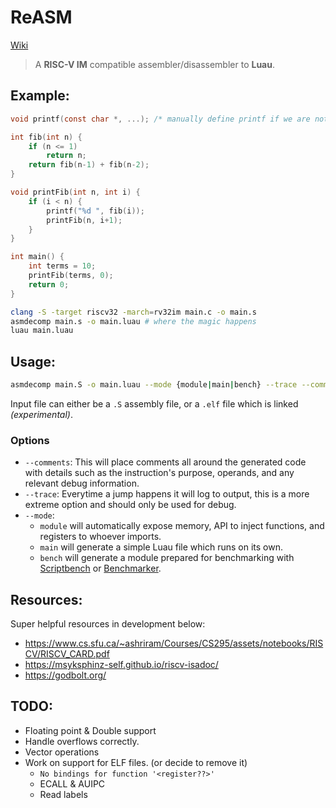 # ReASM

[Wiki](https://github.com/AsynchronousAI/reasm/wiki)
> A **RISC-V IM** compatible assembler/disassembler to **Luau**.
## Example:
```c
void printf(const char *, ...); /* manually define printf if we are not using stdlib.h */

int fib(int n) {
    if (n <= 1)
        return n;
    return fib(n-1) + fib(n-2);
}

void printFib(int n, int i) {
    if (i < n) {
        printf("%d ", fib(i));
        printFib(n, i+1);
    }
}

int main() {
    int terms = 10;
    printFib(terms, 0);
    return 0;
}
```
```bash
clang -S -target riscv32 -march=rv32im main.c -o main.s
asmdecomp main.s -o main.luau # where the magic happens
luau main.luau
```

## Usage:
```bash
asmdecomp main.S -o main.luau --mode {module|main|bench} --trace --comments
```

Input file can either be a `.S` assembly file, or a `.elf` file which is linked *(experimental)*.

### Options
- `--comments`: This will place comments all around the generated code with details such as the instruction's purpose, operands, and any relevant debug information.
- `--trace`: Everytime a jump happens it will log to output, this is a more extreme option and should only be used for debug.
- `--mode`:
  * `module` will automatically expose memory, API to inject functions, and registers to whoever imports.
  * `main` will generate a simple Luau file which runs on its own.
  * `bench` will generate a module prepared for benchmarking with [Scriptbench](https://devforum.roblox.com/t/scriptbench-free-opensource-heavy-duty-benchmarker/3815286) or [Benchmarker](https://devforum.roblox.com/t/benchmarker-plugin-compare-function-speeds-with-graphs-percentiles-and-more/829912).

## Resources:
Super helpful resources in development below:
- https://www.cs.sfu.ca/~ashriram/Courses/CS295/assets/notebooks/RISCV/RISCV_CARD.pdf
- https://msyksphinz-self.github.io/riscv-isadoc/
- https://godbolt.org/

## TODO:
- Floating point & Double support
- Handle overflows correctly.
- Vector operations
- Work on support for ELF files. (or decide to remove it)
  * `No bindings for function '<register??>'`
  * ECALL & AUIPC
  * Read labels
